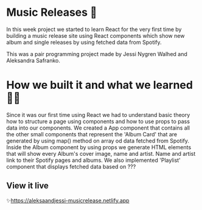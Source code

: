 # Music Releases 🎷

In this week project we started to learn React for the very first time by building a music release site using React components which show new album and single releases by using fetched data from Spotify.

This was a pair programming project made by Jessi Nygren Walhed and Aleksandra Safranko.

# How we built it and what we learned 👩‍💻

Since it was our first time using React we had to understand basic theory how to structure a page using components and how to use props to pass data into our components.
We created a App component that contains all the other small components that represent the 'Album Card' that are generated by using map() method on array od data fetched from Spotify.
Inside the Album component by using props we generate HTML elements that will show every Album's cover image, name and artist. Name and artist link to their Spotify pages and albums.
We also implemented 'Playlist' component that displays fetched data based on ???

## View it live

✨https://aleksaandjessi-musicrelease.netlify.app
